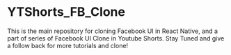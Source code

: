 # YTShorts_FB_Clone
This is the main repository for cloning Facebook UI in React Native, and a part of series of Facebook UI Clone in Youtube Shorts. Stay Tuned and give a follow back for more tutorials and clone!
